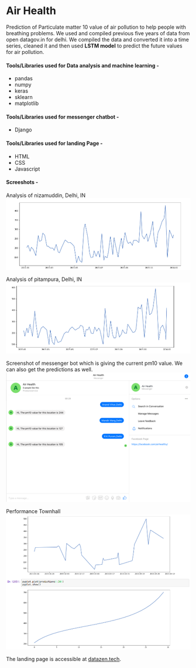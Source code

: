 # Air Health

Prediction of Particulate matter 10 value of air pollution to help people with breathing problems. 
We used and compiled previous five years of data from open datagov.in for delhi. We compiled the data and converted it into a time series, cleaned it and then used **LSTM model** to predict the future values for air pollution. 

#### Tools/Libraries used for Data analysis and machine learning -
* pandas
* numpy
* keras
* sklearn
* matplotlib

#### Tools/Libraries used for messenger chatbot -
* Django

#### Tools/Libraries used for landing Page - 
* HTML
* CSS
* Javascript

#### Screeshots -

Analysis of nizamuddin, Delhi, IN
![messenger bot](https://raw.githubusercontent.com/Shivamyadav2512/Air-Health/master/Landing%20Page/images/nizamuddin.png)

Analysis of pitampura, Delhi, IN
![messenger bot](https://raw.githubusercontent.com/Shivamyadav2512/Air-Health/master/Landing%20Page/images/pitampura.png)

Screenshot of messenger bot which is giving the current pm10 value. We can also get the predictions as well.
![messenger bot](https://raw.githubusercontent.com/Shivamyadav2512/Air-Health/master/Landing%20Page/images/screenshot.png)

Performance Townhall
![messenger bot](https://raw.githubusercontent.com/Shivamyadav2512/Air-Health/master/Landing%20Page/images/performance_townhall.png)

The landing page is accessible at [datazen.tech](http://datazen.tech/).




